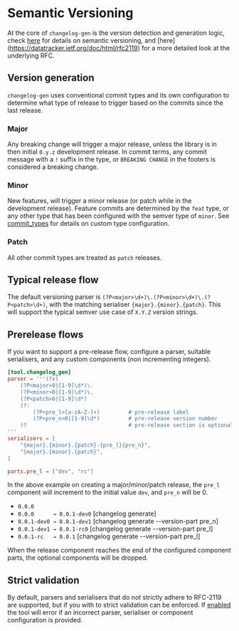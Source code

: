 # Semantic Versioning

At the core of `changelog-gen` is the version detection and generation logic,
check [here](https://semver.org) for details on semantic versioning, and [here]
(https://datatracker.ietf.org/doc/html/rfc2119) for a more detailed look at the
underlying RFC.

## Version generation

`changelog-gen` uses conventional commit types and its own configuration to
determine what type of release to trigger based on the commits since the last release.

### Major

Any breaking change will trigger a major release, unless the library is in then
initial `0.y.z` development release. In commit terms, any commit message with a
`!` suffix in the type, or `BREAKING CHANGE` in the footers is considered a
breaking change.

### Minor

New features, will trigger a minor release (or patch while in the development
release). Feature commits are determined by the `feat` type, or any other type
that has been configured with the semver type of `minor`. See
[commit_types](https://nrwldev.github.io/changelog-gen/configuration/#commit_types)
for details on custom type configuration.

### Patch

All other commit types are treated as `patch` releases.

## Typical release flow

The default versioning parser is
`(?P<major>\d+)\.(?P<minor>\d+)\.(?P<patch>\d+)`, with the matching serialiser
`{major}.{minor}.{patch}`. This will support the typical semver use case of
`X.Y.Z` version strings.

## Prerelease flows

If you want to support a pre-release flow, configure a parser, suitable
serialisers, and any custom components (non incrementing integers).

```toml
[tool.changelog_gen]
parser = '''(?x)
    (?P<major>0|[1-9]\d*)\.
    (?P<minor>0|[1-9]\d*)\.
    (?P<patch>0|[1-9]\d*)
    (?:
        (?P<pre_l>[a-zA-Z-]+)         # pre-release label
        (?P<pre_n>0|[1-9]\d*)         # pre-release version number
    )?                                # pre-release section is optional
'''
serialisers = [
    "{major}.{minor}.{patch}-{pre_l}{pre_n}",
    "{major}.{minor}.{patch}",
]

parts.pre_l = ["dev", "rc"]
```

In the above example on creating a major/minor/patch release, the `pre_l`
component will increment to the initial value `dev`, and `pre_n` will be 0.

* `0.0.0`
* `0.0.0      → 0.0.1-dev0`  [changelog generate]
* `0.0.1-dev0 → 0.0.1-dev1`  [changelog generate --version-part pre_n]
* `0.0.1-dev1 → 0.0.1-rc0`   [changelog generate --version-part pre_l]
* `0.0.1-rc   → 0.0.1`       [changelog generate --version-part pre_l]

When the release component reaches the end of the configured component parts,
the optional components will be dropped.

## Strict validation

By default, parsers and serialisers that do not strictly adhere to RFC-2119 are
supported, but if you with to strict validation can be enforced. If
[enabled](https://nrwldev.github.io/changelog-gen/configuration/#commit_types)
the tool will error if an incorrect parser, serialiser or component
configuration is provided.
